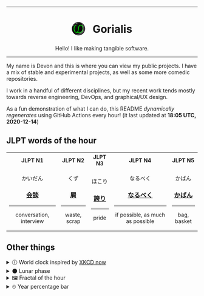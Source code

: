 ***

<h1 align="center">
<sub>
    <img src="readme/resources/avatar.png" height="36">
</sub>
&nbsp;
Gorialis
</h1>
<p align="center">
Hello! I like making tangible software.
</p>

***

My name is Devon and this is where you can view my public projects. I have a mix of stable and experimental projects, as well as some more comedic repositories.

I work in a handful of different disciplines, but my recent work tends mostly towards reverse engineering, DevOps, and graphical/UX design.

As a fun demonstration of what I can do, this README *dynamically regenerates* using GitHub Actions every hour! (it last updated at **18:05 UTC, 2020-12-14**)

<h2>JLPT words of the hour</h2>
<table>
    <tr>
        <th>JLPT N1</th>
        <th>JLPT N2</th>
        <th>JLPT N3</th>
        <th>JLPT N4</th>
        <th>JLPT N5</th>
    </tr>
    <tr>
        <td>
            <p align="center">かいだん</p>
            <h3 align="center"><b><a href="https://jisho.org/search/%E4%BC%9A%E8%AB%87">会談</a></b></h3>
            <hr>
            <p align="center">conversation,<wbr> interview</p>
        </td>
        <td>
            <p align="center">くず</p>
            <h3 align="center"><b><a href="https://jisho.org/search/%E5%B1%91">屑</a></b></h3>
            <hr>
            <p align="center">waste,<wbr> scrap</p>
        </td>
        <td>
            <p align="center">ほこり</p>
            <h3 align="center"><b><a href="https://jisho.org/search/%E8%AA%87%E3%82%8A">誇り</a></b></h3>
            <hr>
            <p align="center">pride</p>
        </td>
        <td>
            <p align="center">なるべく</p>
            <h3 align="center"><b><a href="https://jisho.org/search/%E3%81%AA%E3%82%8B%E3%81%B9%E3%81%8F">なるべく</a></b></h3>
            <hr>
            <p align="center">if possible,<wbr> as much as possible</p>
        </td>
        <td>
            <p align="center">かばん</p>
            <h3 align="center"><b><a href="https://jisho.org/search/%E3%81%8B%E3%81%B0%E3%82%93">かばん</a></b></h3>
            <hr>
            <p align="center">bag,<wbr> basket</p>
        </td>
    </tr>
</table>

<h2>Other things</h2>
<details>
<summary>🕕  World clock inspired by <a href="https://xkcd.com/now">XKCD now</a></summary>

> <img src="generated/now.png" width="512">

</details>
<details>
<summary>🌑 Lunar phase</summary>

The moon is approximately 2.30% through its phase (New Moon).

</details>
<details>
<summary>&#x1f5bc; Fractal of the hour</summary>

> <img src="generated/fractal.png" width="512">

</details>
<details>
<summary>&#x23f2; Year percentage bar</summary>
<pre><code>2020 [███████████████████▁] 95.29%</code></pre>
</details>
